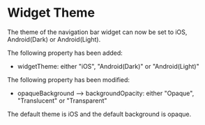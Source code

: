 # Widget Theme

The theme of the navigation bar widget can now be set to iOS, Android(Dark) or Android(Light).

The following property has been added:
* widgetTheme: either "iOS", "Android(Dark)" or "Android(Light)"

The following property has been modified:
* opaqueBackground --> backgroundOpacity: either "Opaque", "Translucent" or "Transparent"

The default theme is iOS and the default background is opaque.
